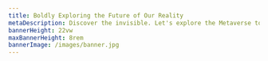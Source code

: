 ```yaml
---
title: Boldly Exploring the Future of Our Reality
metaDescription: Discover the invisible. Let's explore the Metaverse together. An emerging cultural evolution where virtual and reality combine.
bannerHeight: 22vw
maxBannerHeight: 8rem
bannerImage: /images/banner.jpg
---
```

